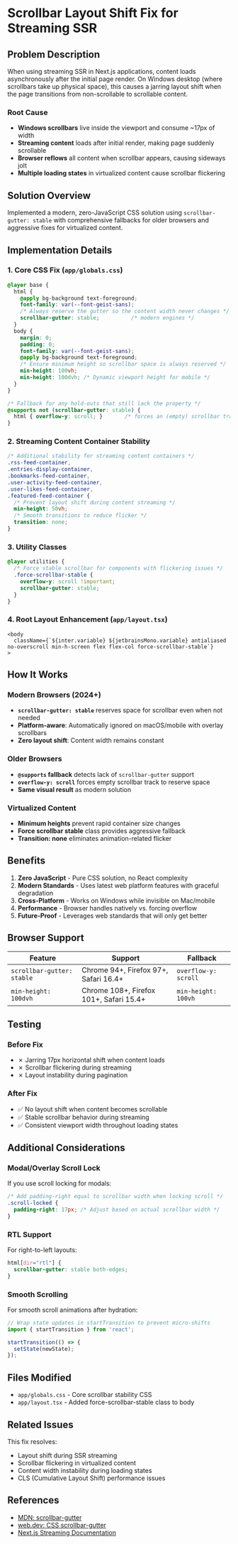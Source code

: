 # Scrollbar Layout Shift Fix for Streaming SSR

## Problem Description

When using streaming SSR in Next.js applications, content loads asynchronously after the initial page render. On Windows desktop (where scrollbars take up physical space), this causes a jarring layout shift when the page transitions from non-scrollable to scrollable content.

### Root Cause
- **Windows scrollbars** live inside the viewport and consume ~17px of width
- **Streaming content** loads after initial render, making page suddenly scrollable
- **Browser reflows** all content when scrollbar appears, causing sideways jolt
- **Multiple loading states** in virtualized content cause scrollbar flickering

## Solution Overview

Implemented a modern, zero-JavaScript CSS solution using `scrollbar-gutter: stable` with comprehensive fallbacks for older browsers and aggressive fixes for virtualized content.

## Implementation Details

### 1. Core CSS Fix (`app/globals.css`)

```css
@layer base {
  html {
    @apply bg-background text-foreground;
    font-family: var(--font-geist-sans);
    /* Always reserve the gutter so the content width never changes */
    scrollbar-gutter: stable;          /* modern engines */
  }
  body {
    margin: 0;
    padding: 0;
    font-family: var(--font-geist-sans);
    @apply bg-background text-foreground;
    /* Ensure minimum height so scrollbar space is always reserved */
    min-height: 100vh;
    min-height: 100dvh; /* Dynamic viewport height for mobile */
  }
}

/* Fallback for any hold-outs that still lack the property */
@supports not (scrollbar-gutter: stable) {
  html { overflow-y: scroll; }       /* forces an (empty) scrollbar track */
}
```

### 2. Streaming Content Container Stability

```css
/* Additional stability for streaming content containers */
.rss-feed-container,
.entries-display-container, 
.bookmarks-feed-container,
.user-activity-feed-container,
.user-likes-feed-container,
.featured-feed-container {
  /* Prevent layout shift during content streaming */
  min-height: 50vh;
  /* Smooth transitions to reduce flicker */
  transition: none;
}
```

### 3. Utility Classes

```css
@layer utilities {
  /* Force stable scrollbar for components with flickering issues */
  .force-scrollbar-stable {
    overflow-y: scroll !important;
    scrollbar-gutter: stable;
  }
}
```

### 4. Root Layout Enhancement (`app/layout.tsx`)

```tsx
<body
  className={`${inter.variable} ${jetbrainsMono.variable} antialiased no-overscroll min-h-screen flex flex-col force-scrollbar-stable`}
>
```

## How It Works

### Modern Browsers (2024+)
- **`scrollbar-gutter: stable`** reserves space for scrollbar even when not needed
- **Platform-aware**: Automatically ignored on macOS/mobile with overlay scrollbars
- **Zero layout shift**: Content width remains constant

### Older Browsers
- **`@supports` fallback** detects lack of `scrollbar-gutter` support
- **`overflow-y: scroll`** forces empty scrollbar track to reserve space
- **Same visual result** as modern solution

### Virtualized Content
- **Minimum heights** prevent rapid container size changes
- **Force scrollbar stable** class provides aggressive fallback
- **Transition: none** eliminates animation-related flicker

## Benefits

1. **Zero JavaScript** - Pure CSS solution, no React complexity
2. **Modern Standards** - Uses latest web platform features with graceful degradation
3. **Cross-Platform** - Works on Windows while invisible on Mac/mobile
4. **Performance** - Browser handles natively vs. forcing overflow
5. **Future-Proof** - Leverages web standards that will only get better

## Browser Support

| Feature | Support | Fallback |
|---------|---------|----------|
| `scrollbar-gutter: stable` | Chrome 94+, Firefox 97+, Safari 16.4+ | `overflow-y: scroll` |
| `min-height: 100dvh` | Chrome 108+, Firefox 101+, Safari 15.4+ | `min-height: 100vh` |

## Testing

### Before Fix
- ✗ Jarring 17px horizontal shift when content loads
- ✗ Scrollbar flickering during streaming
- ✗ Layout instability during pagination

### After Fix
- ✅ No layout shift when content becomes scrollable
- ✅ Stable scrollbar behavior during streaming
- ✅ Consistent viewport width throughout loading states

## Additional Considerations

### Modal/Overlay Scroll Lock
If you use scroll locking for modals:
```css
/* Add padding-right equal to scrollbar width when locking scroll */
.scroll-locked {
  padding-right: 17px; /* Adjust based on actual scrollbar width */
}
```

### RTL Support
For right-to-left layouts:
```css
html[dir="rtl"] {
  scrollbar-gutter: stable both-edges;
}
```

### Smooth Scrolling
For smooth scroll animations after hydration:
```js
// Wrap state updates in startTransition to prevent micro-shifts
import { startTransition } from 'react';

startTransition(() => {
  setState(newState);
});
```

## Files Modified

- `app/globals.css` - Core scrollbar stability CSS
- `app/layout.tsx` - Added force-scrollbar-stable class to body

## Related Issues

This fix resolves:
- Layout shift during SSR streaming
- Scrollbar flickering in virtualized content
- Content width instability during loading states
- CLS (Cumulative Layout Shift) performance issues

## References

- [MDN: scrollbar-gutter](https://developer.mozilla.org/en-US/docs/Web/CSS/scrollbar-gutter)
- [web.dev: CSS scrollbar-gutter](https://web.dev/blog/baseline-scrollbar-props)
- [Next.js Streaming Documentation](https://nextjs.org/docs/app/building-your-application/routing/loading-ui-and-streaming) 